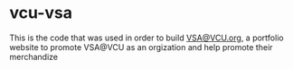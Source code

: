 
# vcu-vsa
This is the code that was used in order to build VSA@VCU.org, a portfolio website to promote VSA@VCU as an orgization and help promote their merchandize
